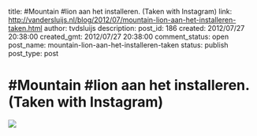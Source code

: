 title: #Mountain #lion aan het installeren. (Taken with Instagram)
link: http://vandersluijs.nl/blog/2012/07/mountain-lion-aan-het-installeren-taken.html
author: tvdsluijs
description: 
post_id: 186
created: 2012/07/27 20:38:00
created_gmt: 2012/07/27 20:38:00
comment_status: open
post_name: mountain-lion-aan-het-installeren-taken
status: publish
post_type: post

# #Mountain #lion aan het installeren. (Taken with Instagram)

![](/wp-content/uploads/2012/07/tumblr_m7tybjRuLB1rpqrb1o1_1280-300x300.jpg)